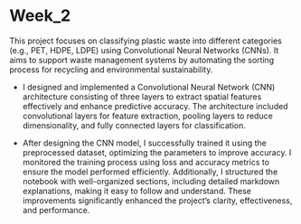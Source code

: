 # Week_2
This project focuses on classifying plastic waste into different categories (e.g., PET, HDPE, LDPE) using Convolutional Neural Networks (CNNs). It aims to support waste management systems by automating the sorting process for recycling and environmental sustainability.

* I designed and implemented a Convolutional Neural Network (CNN) architecture consisting of three layers to extract spatial features effectively and enhance predictive accuracy. The architecture included convolutional layers for feature extraction, pooling layers to reduce dimensionality, and fully connected layers for classification.

* After designing the CNN model, I successfully trained it using the preprocessed dataset, optimizing the parameters to improve accuracy. I monitored the training process using loss and accuracy metrics to ensure the model performed efficiently. Additionally, I structured the notebook with well-organized sections, including detailed markdown explanations, making it easy to follow and understand. These improvements significantly enhanced the project’s clarity, effectiveness, and performance.
